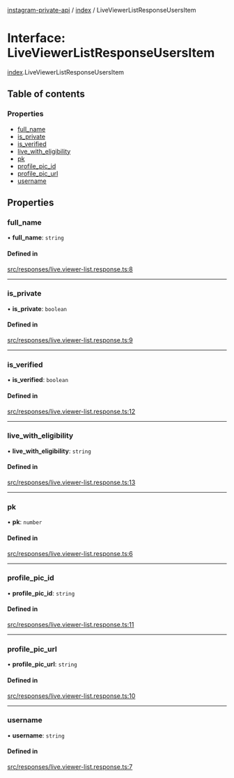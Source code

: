 [instagram-private-api](../../README.md) / [index](../../modules/index.md) / LiveViewerListResponseUsersItem

# Interface: LiveViewerListResponseUsersItem

[index](../../modules/index.md).LiveViewerListResponseUsersItem

## Table of contents

### Properties

- [full\_name](LiveViewerListResponseUsersItem.md#full_name)
- [is\_private](LiveViewerListResponseUsersItem.md#is_private)
- [is\_verified](LiveViewerListResponseUsersItem.md#is_verified)
- [live\_with\_eligibility](LiveViewerListResponseUsersItem.md#live_with_eligibility)
- [pk](LiveViewerListResponseUsersItem.md#pk)
- [profile\_pic\_id](LiveViewerListResponseUsersItem.md#profile_pic_id)
- [profile\_pic\_url](LiveViewerListResponseUsersItem.md#profile_pic_url)
- [username](LiveViewerListResponseUsersItem.md#username)

## Properties

### full\_name

• **full\_name**: `string`

#### Defined in

[src/responses/live.viewer-list.response.ts:8](https://github.com/Nerixyz/instagram-private-api/blob/0e0721c/src/responses/live.viewer-list.response.ts#L8)

___

### is\_private

• **is\_private**: `boolean`

#### Defined in

[src/responses/live.viewer-list.response.ts:9](https://github.com/Nerixyz/instagram-private-api/blob/0e0721c/src/responses/live.viewer-list.response.ts#L9)

___

### is\_verified

• **is\_verified**: `boolean`

#### Defined in

[src/responses/live.viewer-list.response.ts:12](https://github.com/Nerixyz/instagram-private-api/blob/0e0721c/src/responses/live.viewer-list.response.ts#L12)

___

### live\_with\_eligibility

• **live\_with\_eligibility**: `string`

#### Defined in

[src/responses/live.viewer-list.response.ts:13](https://github.com/Nerixyz/instagram-private-api/blob/0e0721c/src/responses/live.viewer-list.response.ts#L13)

___

### pk

• **pk**: `number`

#### Defined in

[src/responses/live.viewer-list.response.ts:6](https://github.com/Nerixyz/instagram-private-api/blob/0e0721c/src/responses/live.viewer-list.response.ts#L6)

___

### profile\_pic\_id

• **profile\_pic\_id**: `string`

#### Defined in

[src/responses/live.viewer-list.response.ts:11](https://github.com/Nerixyz/instagram-private-api/blob/0e0721c/src/responses/live.viewer-list.response.ts#L11)

___

### profile\_pic\_url

• **profile\_pic\_url**: `string`

#### Defined in

[src/responses/live.viewer-list.response.ts:10](https://github.com/Nerixyz/instagram-private-api/blob/0e0721c/src/responses/live.viewer-list.response.ts#L10)

___

### username

• **username**: `string`

#### Defined in

[src/responses/live.viewer-list.response.ts:7](https://github.com/Nerixyz/instagram-private-api/blob/0e0721c/src/responses/live.viewer-list.response.ts#L7)
